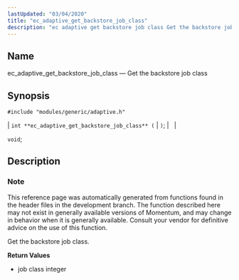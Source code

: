 ```yaml
---
lastUpdated: "03/04/2020"
title: "ec_adaptive_get_backstore_job_class"
description: "ec adaptive get backstore job class Get the backstore job class int ec adaptive get backstore job class void This reference page was automatically generated from functions found in the header files in the development branch The function described here may not exist in generally available versions of Momentum and..."
---
```


<a name="apis.ec_adaptive_get_backstore_job_class"></a> 
## Name

ec_adaptive_get_backstore_job_class — Get the backstore job class

## Synopsis

`#include "modules/generic/adaptive.h"`

| `int **ec_adaptive_get_backstore_job_class** (` | `)`; |   |

`void`;<a name="idp46621632"></a> 
## Description

### Note

This reference page was automatically generated from functions found in the header files in the development branch. The function described here may not exist in generally available versions of Momentum, and may change in behavior when it is generally available. Consult your vendor for definitive advice on the use of this function.

Get the backstore job class.

**<a name="idp46623952"></a> Return Values**

- job class integer